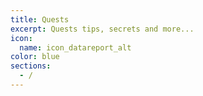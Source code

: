 ```yaml
---
title: Quests
excerpt: Quests tips, secrets and more...
icon:
  name: icon_datareport_alt
color: blue
sections:
  - /
---
```

